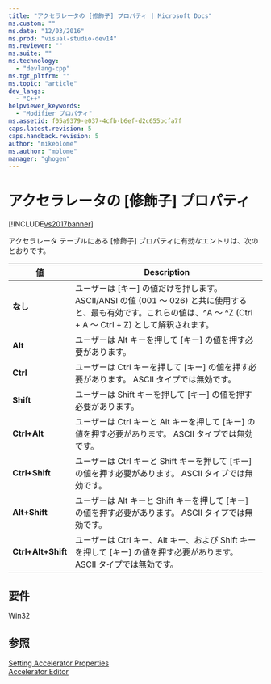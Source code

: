 ```yaml
---
title: "アクセラレータの [修飾子] プロパティ | Microsoft Docs"
ms.custom: ""
ms.date: "12/03/2016"
ms.prod: "visual-studio-dev14"
ms.reviewer: ""
ms.suite: ""
ms.technology: 
  - "devlang-cpp"
ms.tgt_pltfrm: ""
ms.topic: "article"
dev_langs: 
  - "C++"
helpviewer_keywords: 
  - "Modifier プロパティ"
ms.assetid: f05a9379-e037-4cfb-b6ef-d2c655bcfa7f
caps.latest.revision: 5
caps.handback.revision: 5
author: "mikeblome"
ms.author: "mblome"
manager: "ghogen"
---
```

# アクセラレータの [修飾子] プロパティ
[!INCLUDE[vs2017banner](../assembler/inline/includes/vs2017banner.md)]

アクセラレータ テーブルにある \[修飾子\] プロパティに有効なエントリは、次のとおりです。  
  
|値|Description|  
|-------|-----------------|  
|**なし**|ユーザーは \[キー\] の値だけを押します。  ASCII\/ANSI の値 \(001 ～ 026\) と共に使用すると、最も有効です。これらの値は、^A ～ ^Z \(Ctrl \+ A ～ Ctrl \+ Z\) として解釈されます。|  
|**Alt**|ユーザーは Alt キーを押して \[キー\] の値を押す必要があります。|  
|**Ctrl**|ユーザーは Ctrl キーを押して \[キー\] の値を押す必要があります。  ASCII タイプでは無効です。|  
|**Shift**|ユーザーは Shift キーを押して \[キー\] の値を押す必要があります。|  
|**Ctrl\+Alt**|ユーザーは Ctrl キーと Alt キーを押して \[キー\] の値を押す必要があります。  ASCII タイプでは無効です。|  
|**Ctrl\+Shift**|ユーザーは Ctrl キーと Shift キーを押して \[キー\] の値を押す必要があります。  ASCII タイプでは無効です。|  
|**Alt\+Shift**|ユーザーは Alt キーと Shift キーを押して \[キー\] の値を押す必要があります。  ASCII タイプでは無効です。|  
|**Ctrl\+Alt\+Shift**|ユーザーは Ctrl キー、Alt キー、および Shift キーを押して \[キー\] の値を押す必要があります。  ASCII タイプでは無効です。|  
  
## 要件  
 Win32  
  
## 参照  
 [Setting Accelerator Properties](../windows/setting-accelerator-properties.md)   
 [Accelerator Editor](../Topic/Accelerator%20Editor.md)